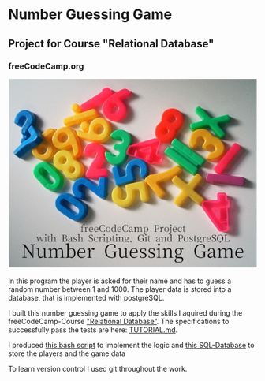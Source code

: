 # Number Guessing Game
## Project for Course "Relational Database"
### freeCodeCamp.org
![thumbnail](https://github.com/Ulukai85/number-guessing-game/blob/main/number-guess.png)

In this program the player is asked for their name and has to guess a random number between 1 and 1000. The player data is stored into a database, that is implemented with postgreSQL.

I built this number guessing game to apply the skills I aquired during the freeCodeCamp-Course ["Relational Database"](https://www.freecodecamp.org/learn/relational-database/build-a-number-guessing-game-project/build-a-number-guessing-game). The specifications to successfully pass the tests are here: [TUTORIAL.md](https://github.com/Ulukai85/number-guessing-game/blob/main/TUTORIAL.md).

I produced [this bash script](https://github.com/Ulukai85/number-guessing-game/blob/main/number_guess.sh) to implement the logic and [this SQL-Database](https://github.com/Ulukai85/number-guessing-game/blob/main/number_guess.sql) to store the players and the game data

To learn version control I used git throughout the work.
